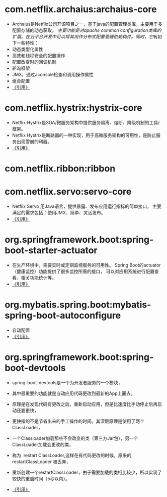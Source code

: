 # com.netflix.archaius:archaius-core
 * Archaius是Netflix公司开源项目之一，基于java的配置管理类库，主要用于多配置存储的动态获取。
*主要功能是对apache common configuration类库的扩展。在云平台开发中可以将其用作分布式配置管理依赖构件。同时，它*有如下一些特性：
  * 动态类型化属性
  * 高效和线程安全的配置操作
  * 配置改变时的回调机制
  * 轮询框架
  * JMX，通过Jconsole检查和调用操作属性
  * 组合配置
  * [《引用》](https://blog.csdn.net/mzh_cn/article/details/80636718)

# com.netflix.hystrix:hystrix-core
  * Netflix Hystrix是SOA/微服务架构中提供服务隔离、熔断、降级机制的工具/框架。
  * Netflix Hystrix是断路器的一种实现，用于高微服务架构的可用性，是防止服务出现雪崩的利器。
  * [《引用》](https://cloud.tencent.com/developer/article/1333814)
# com.netflix.ribbon:ribbon

# com.netflix.servo:servo-core
  * Netflix Servo 用Java语言，提供暴露、发布应用运行指标的简单接口，
      主要满足的需求包括：使用JMX、简单、灵活发布。
   * [《引用》](https://www.oschina.net/p/netflix-servo)


# org.springframework.boot:spring-boot-starter-actuator
  * 在生产环境中，需要实时或定期监控服务的可用性。
       Spring Boot的actuator（健康监控）功能提供了很多监控所需的接口，
       可以对应用系统进行配置查看、相关功能统计等。
   * [《引用》](https://www.cnblogs.com/EasonJim/p/7613333.html)

#  org.mybatis.spring.boot:mybatis-spring-boot-autoconfigure

   * 自动配置
   * [《引用》](https://blog.csdn.net/seashouwang/article/details/80299571)

# org.springframework.boot:spring-boot-devtools

  * spring-boot-devtools是一个为开发者服务的一个模块，
  * 其中最重要的功能就是自动应用代码更改到最新的App上面去。
  * 原理是在发现代码有更改之后，重新启动应用，但是比速度比手动停止后再启动还要更快，
  * 更快指的不是节省出来的手工操作的时间。其深层原理是使用了两个ClassLoader，
  * 一个Classloader加载那些不会改变的类（第三方Jar包），另一个ClassLoader加载会更改的类，
  * 称为  restart ClassLoader,这样在有代码更改的时候，原来的restartClassLoader 被丢弃，
  * 重新创建一个restartClassLoader，由于需要加载的类相比较少，所以实现了较快的重启时间（5秒以内）。

  * [《引用》](https://blog.csdn.net/seashouwang/article/details/80204283)

